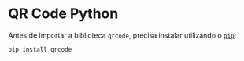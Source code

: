 # QR Code Python

Antes de importar a biblioteca `qrcode`, precisa instalar utilizando o [`pip`](https://pip.pypa.io/en/stable/):

```
pip install qrcode
```
